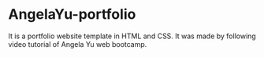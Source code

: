# AngelaYu-portfolio
It is a portfolio website template in HTML and CSS.
It was made by following video tutorial of Angela Yu web bootcamp. 
